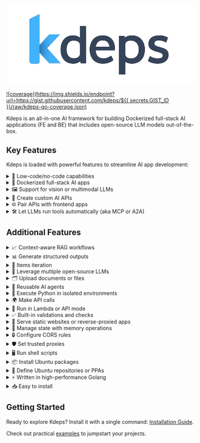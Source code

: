 <p align="center">
  <img src="./docs/public/logo.png" width="500" />
</p>

[![coverage](https://img.shields.io/endpoint?url=https://gist.githubusercontent.com/kdeps/${{ secrets.GIST_ID }}/raw/kdeps-go-coverage.json)](https://github.com/kdeps/kdeps/actions/workflows/build-test.yml)

Kdeps is an all-in-one AI framework for building Dockerized full-stack AI applications (FE and BE) that includes
open-source LLM models out-of-the-box.

## Key Features

Kdeps is loaded with powerful features to streamline AI app development:

<details>
  <summary>🧩 Low-code/no-code capabilities</summary>
  Build <a href="https://kdeps.com/getting-started/configuration/workflow.html">operational full-stack AI apps</a>, enabling accessible development for non-technical users and production-ready applications.

```pkl
// workflow.pkl
name = "ticketResolutionAgent"
description = "Automates customer support ticket resolution with LLM responses."
version = "1.0.0"
targetActionID = "responseResource"
settings {
  APIServerMode = true
  APIServer {
    hostIP = "127.0.0.1"
    portNum = 3000
    routes {
      new { path = "/api/v1/ticket"; methods { "POST" } }
    }
    cors { enableCORS = true; allowOrigins { "http://localhost:8080" } }
  }
  agentSettings {
    timezone = "Etc/UTC"
    models { "llama3.2:1b" }
    ollamaImageTag = "0.6.8"
  }
}
```

```pkl
// resources/fetch_data.pkl
actionID = "httpFetchResource"
name = "CRM Fetch"
description = "Fetches ticket data via CRM API."
run {
  restrictToHTTPMethods { "POST" }
  restrictToRoutes { "/api/v1/ticket" }
  preflightCheck {
    validations { "@(request.data().ticket_id)" != "" }
  }
  HTTPClient {
    method = "GET"
    url = "https://crm.example.com/api/ticket/@(request.data().ticket_id)"
    headers { ["Authorization"] = "Bearer @(session.getRecord('crm_token'))" }
    timeoutDuration = 30.s
  }
}
```

```pkl
// resources/llm.pkl
actionID = "llmResource"
name = "LLM Ticket Response"
description = "Generates responses for customer tickets."
requires { "httpFetchResource" }
run {
  restrictToHTTPMethods { "POST" }
  restrictToRoutes { "/api/v1/ticket" }
  chat {
    model = "llama3.2:1b"
    role = "assistant"
    prompt = "Provide a professional response to the customer query: @(request.data().query)"
    scenario {
      new { role = "system"; prompt = "You are a customer support assistant. Be polite and concise." }
      new { role = "system"; prompt = "Ticket data: @(client.responseBody("httpFetchResource"))" }
    }
    JSONResponse = true
    JSONResponseKeys { "response_text" }
    timeoutDuration = 60.s
  }
}
```

```pkl
// resources/response.pkl
actionID = "responseResource"
name = "API Response"
description = "Returns ticket resolution response."
requires { "llmResource" }
run {
  restrictToHTTPMethods { "POST" }
  restrictToRoutes { "/api/v1/ticket" }
  APIResponse {
    success = true
    response {
      data { "@(llm.response('llmResource'))" }
    }
    meta { headers { ["Content-Type"] = "application/json" } }
  }
}
```
</details>

<details>
  <summary>🐳 Dockerized full-stack AI apps</summary>
  Build applications with <a href="https://kdeps.com/getting-started/introduction/quickstart.html#quickstart">batteries included</a> for seamless development and deployment, as detailed in the <a href="https://kdeps.com/getting-started/configuration/workflow.html#ai-agent-settings">AI agent settings</a>.

```pkl
# Creating a Docker image of the kdeps AI agent is easy!
# First, package the AI agent project.
$ kdeps package tickets-ai/
INFO kdeps package created package-file=tickets-ai-1.0.0.kdeps
# Then build a docker image and run.
$ kdeps run tickets-ai-1.0.0.kdeps
# It also creates a Docker compose configuration file.
```

```pkl
# docker-compose.yml
version: '3.8'
services:
  kdeps-tickets-ai-cpu:
    image: kdeps-tickets-ai:1.0.0
    ports:
      - "127.0.0.1:3000"
    restart: on-failure
    volumes:
      - ollama:/root/.ollama
      - kdeps:/.kdeps
volumes:
  ollama:
    external:
      name: ollama
  kdeps:
    external:
      name: kdeps
```
</details>

<details>
  <summary>🖼️ Support for vision or multimodal LLMs</summary>
  Process text, images, and other data types in a single workflow with <a href="https://kdeps.com/getting-started/resources/multimodal.html">vision or multimodal LLMs</a>.

```pkl
// workflow.pkl
name = "visualTicketAnalyzer"
description = "Analyzes images in support tickets for defects using a vision model."
version = "1.0.0"
targetActionID = "responseResource"
settings {
  APIServerMode = true
  APIServer {
    hostIP = "127.0.0.1"
    portNum = 3000
    routes {
      new { path = "/api/v1/visual-ticket"; methods { "POST" } }
    }
    cors { enableCORS = true; allowOrigins { "http://localhost:8080" } }
  }
  agentSettings {
    timezone = "Etc/UTC"
    models { "llama3.2-vision" }
    ollamaImageTag = "0.6.8"
  }
}
```

```pkl
// resources/fetch_data.pkl
actionID = "httpFetchResource"
name = "CRM Fetch"
description = "Fetches ticket data via CRM API."
run {
  restrictToHTTPMethods { "POST" }
  restrictToRoutes { "/api/v1/ticket" }
  preflightCheck {
    validations { "@(request.data().ticket_id)" != "" }
  }
  HTTPClient {
    method = "GET"
    url = "https://crm.example.com/api/ticket/@(request.data().ticket_id)"
    headers { ["Authorization"] = "Bearer @(session.getRecord('crm_token'))" }
    timeoutDuration = 30.s
  }
}
```

```pkl
// resources/llm.pkl
actionID = "llmResource"
name = "Visual Defect Analyzer"
description = "Analyzes ticket images for defects."
requires { "httpFetchResource" }
run {
  restrictToHTTPMethods { "POST" }
  restrictToRoutes { "/api/v1/visual-ticket" }
  preflightCheck {
    validations { "@(request.filecount())" > 0 }
  }
  chat {
    model = "llama3.2-vision"
    role = "assistant"
    prompt = "Analyze the image for product defects and describe any issues found."
    files { "@(request.files()[0])" }
    scenario {
      new { role = "system"; prompt = "You are a support assistant specializing in visual defect detection." }
      new { role = "system"; prompt = "Ticket data: @(client.responseBody("httpFetchResource"))" }
    }
    JSONResponse = true
    JSONResponseKeys { "defect_description"; "severity" }
    timeoutDuration = 60.s
  }
}
```

```pkl
// resources/response.pkl
actionID = "responseResource"
name = "API Response"
description = "Returns defect analysis result."
requires { "llmResource" }
run {
  restrictToHTTPMethods { "POST" }
  restrictToRoutes { "/api/v1/visual-ticket" }
  APIResponse {
    success = true
    response {
      data { "@(llm.response('llmResource'))" }
    }
    meta { headers { ["Content-Type"] = "application/json" } }
  }
}
```
</details>

<details>
  <summary>🔌 Create custom AI APIs</summary>
  Serve <a href="https://kdeps.com/getting-started/configuration/workflow.html#llm-models">open-source LLMs</a> through custom <a href="https://kdeps.com/getting-started/configuration/workflow.html#api-server-settings">AI APIs</a> for robust AI-driven applications.
</details>

<details>
  <summary>🌐 Pair APIs with frontend apps</summary>
  Integrate with frontend apps like Streamlit, NodeJS, and more for interactive AI-driven user interfaces, as outlined in <a href="https://kdeps.com/getting-started/configuration/workflow.html#web-server-settings">web server settings</a>.

```pkl
// workflow.pkl
name = "frontendAIApp"
description = "Pairs an AI API with a Streamlit frontend for text summarization."
version = "1.0.0"
targetActionID = "responseResource"
settings {
  APIServerMode = true
  WebServerMode = true
  APIServer {
    hostIP = "127.0.0.1"
    portNum = 3000
    routes {
      new { path = "/api/v1/summarize"; methods { "POST" } }
    }
  }
  WebServer {
    hostIP = "127.0.0.1"
    portNum = 8501
    routes {
      new {
        path = "/app"
        publicPath = "/fe/1.0.0/web/"
        serverType = "app"
        appPort = 8501
        command = "streamlit run app.py"
      }
    }
  }
  agentSettings {
    timezone = "Etc/UTC"
    pythonPackages { "streamlit" }
    models { "llama3.2:1b" }
    ollamaImageTag = "0.6.8"
  }
}
```

```pkl
// data/fe/web/app.py (Streamlit frontend)
import streamlit as st
import requests

st.title("Text Summarizer")
text = st.text_area("Enter text to summarize")
if st.button("Summarize"):
  response = requests.post("http://localhost:3000/api/v1/summarize", json={"text": text})
  if response.ok:
    st.write(response.json()['response']['data']['summary'])
  else:
    st.error("Error summarizing text")
```

```pkl
// resources/llm.pkl
actionID = "llmResource"
name = "Text Summarizer"
description = "Summarizes input text using an LLM."
run {
  restrictToHTTPMethods { "POST" }
  restrictToRoutes { "/api/v1/summarize" }
  chat {
    model = "llama3.2:1b"
    role = "assistant"
    prompt = "Summarize this text in 50 words or less: @(request.data().text)"
    JSONResponse = true
    JSONResponseKeys { "summary" }
    timeoutDuration = 60.s
  }
}
```
</details>

<details>
  <summary>🛠️ Let LLMs run tools automatically (aka MCP or A2A)</summary>
  Enhance functionality through scripts and sequential tool pipelines with <a href="https://kdeps.com/getting-started/resources/llm.html#tools-configuration">external tools and chained tool workflows</a>.

```pkl
// workflow.pkl
name = "toolChainingAgent"
description = "Uses LLM to query a database and generate a report via tools."
version = "1.0.0"
targetActionID = "responseResource"
settings {
  APIServerMode = true
  APIServer {
    hostIP = "127.0.0.1"
    portNum = 3000
    routes {
      new { path = "/api/v1/report"; methods { "POST" } }
    }
  }
  agentSettings {
    timezone = "Etc/UTC"
    models { "llama3.2:1b" }
    ollamaImageTag = "0.6.8"
  }
}
```

```pkl
// resources/llm.pkl
actionID = "llmResource"
name = "Report Generator"
description = "Generates a report using a database query tool."
run {
  restrictToHTTPMethods { "POST" }
  restrictToRoutes { "/api/v1/report" }
  chat {
    model = "llama3.2:1b"
    role = "assistant"
    prompt = "Generate a sales report based on database query results. Date range: @(request.params("date_range"))"
    tools {
      new {
        name = "query_sales_db"
        script = "@(data.filepath('tools/1.0.0', 'query_sales.py'))"
        description = "Queries the sales database for recent transactions"
        parameters {
          ["date_range"] { required = true; type = "string"; description = "Date range for query (e.g., '2025-01-01:2025-05-01')" }
        }
      }
    }
    JSONResponse = true
    JSONResponseKeys { "report" }
    timeoutDuration = 60.s
  }
}
```

```pkl
// data/tools/query_sales.py
import sqlite3
import sys

def query_sales(date_range):
  start, end = date_range.split(':')
  conn = sqlite3.connect('sales.db')
  cursor = conn.execute("SELECT * FROM transactions WHERE date BETWEEN ? AND ?", (start, end))
  results = cursor.fetchall()
  conn.close()
  return results

print(query_sales(sys.argv[1]))
```
</details>

## Additional Features

<details>
  <summary>📈 Context-aware RAG workflows</summary>
  Enable accurate, knowledge-intensive tasks with <a href="https://kdeps.com/getting-started/resources/kartographer.html">RAG workflows</a>.
</details>

<details>
  <summary>📊 Generate structured outputs</summary>
  Create consistent, machine-readable responses from LLMs, as described in the <a href="https://kdeps.com/getting-started/resources/llm.html#chat-block">chat block documentation</a>.

```pkl
// workflow.pkl
name = "structuredOutputAgent"
description = "Generates structured JSON responses from LLM."
version = "1.0.0"
targetActionID = "responseResource"
settings {
  APIServerMode = true
  APIServer {
    hostIP = "127.0.0.1"
    portNum = 3000
    routes {
      new { path = "/api/v1/structured"; methods { "POST" } }
    }
  }
  agentSettings {
    timezone = "Etc/UTC"
    models { "llama3.2:1b" }
    ollamaImageTag = "0.6.8"
  }
}
```

```pkl
// resources/llm.pkl
actionID = "llmResource"
name = "Structured Response Generator"
description = "Generates structured JSON output."
run {
  restrictToHTTPMethods { "POST" }
  restrictToRoutes { "/api/v1/structured" }
  chat {
    model = "llama3.2:1b"
    role = "assistant"
    prompt = "Analyze this text and return a structured response: @(request.data().text)"
    JSONResponse = true
    JSONResponseKeys { "summary"; "keywords" }
    timeoutDuration = 60.s
  }
}
```
</details>

<details>
  <summary>🔄 Items iteration</summary>
  Iterate over multiple items in a resource to process them sequentially, using <a href="https://kdeps.com/getting-started/resources/items.html">items iteration</a> with `item.current()`, `item.prev()`, and `item.next()`.

```pkl
// workflow.pkl
name = "mtvScenarioGenerator"
description = "Generates MTV video scenarios based on song lyrics."
version = "1.0.0"
targetActionID = "responseResource"
settings {
  APIServerMode = true
  APIServer {
    hostIP = "127.0.0.1"
    portNum = 3000
    routes {
      new { path = "/api/v1/mtv-scenarios"; methods { "GET" } }
    }
    cors { enableCORS = true; allowOrigins { "http://localhost:8080" } }
  }
  agentSettings {
    timezone = "Etc/UTC"
    models { "llama3.2:1b" }
    ollamaImageTag = "0.6.8"
  }
}
```

```pkl
// resources/llm.pkl
actionID = "llmResource"
name = "MTV Scenario Generator"
description = "Generates MTV video scenarios for song lyrics."
items {
  "A long, long time ago"
  "I can still remember"
  "How that music used to make me smile"
  "And I knew if I had my chance"
}
run {
  restrictToHTTPMethods { "GET" }
  restrictToRoutes { "/api/v1/mtv-scenarios" }
  skipCondition {
    "@(item.current())" == "And I knew if I had my chance" // Skip this lyric
  }
  chat {
    model = "llama3.2:1b"
    role = "assistant"
    prompt = """
    Based on the lyric @(item.current()) from the song "American Pie," generate a suitable scenario for an MTV music video. The scenario should include a vivid setting, key visual elements, and a mood that matches the lyric's tone.
    """
    scenario {
      new { role = "system"; prompt = "You are a creative director specializing in music video production." }
    }
    JSONResponse = true
    JSONResponseKeys { "setting"; "visual_elements"; "mood" }
    timeoutDuration = 60.s
  }
}
```

```pkl
// resources/response.pkl
actionID = "responseResource"
name = "API Response"
description = "Returns MTV video scenarios."
requires { "llmResource" }
run {
  restrictToHTTPMethods { "GET" }
  restrictToRoutes { "/api/v1/mtv-scenarios" }
  APIResponse {
    success = true
    response {
      data { "@(llm.response('llmResource'))" }
    }
    meta { headers { ["Content-Type"] = "application/json" } }
  }
}
```
</details>

<details>
  <summary>🤖 Leverage multiple open-source LLMs</summary>
  Use LLMs from <a href="https://kdeps.com/getting-started/configuration/workflow.html#llm-models">Ollama</a> and <a href="https://github.com/kdeps/examples/tree/main/huggingface_imagegen_api">Huggingface</a> for diverse AI capabilities.

```pkl
// workflow.pkl
models {
  "tinydolphin"
  "llama3.3"
  "llama3.2-vision"
  "llama3.2:1b"
  "mistral"
  "gemma"
  "mistral"
}
```
</details>

<details>
  <summary>🗂️ Upload documents or files</summary>
  Process documents for LLM analysis, ideal for document analysis tasks, as shown in the <a href="https://kdeps.com/getting-started/tutorials/files.html">file upload tutorial</a>.

```pkl
// workflow.pkl
name = "docAnalysisAgent"
description = "Analyzes uploaded documents with LLM."
version = "1.0.0"
targetActionID = "responseResource"
settings {
  APIServerMode = true
  APIServer {
    hostIP = "127.0.0.1"
    portNum = 3000
    routes {
      new { path = "/api/v1/doc-analyze"; methods { "POST" } }
    }
  }
  agentSettings {
    timezone = "Etc/UTC"
    models { "llama3.2-vision" }
    ollamaImageTag = "0.6.8"
  }
}
```

```pkl
// resources/llm.pkl
actionID = "llmResource"
name = "Document Analyzer"
description = "Extracts text from uploaded documents."
run {
  restrictToHTTPMethods { "POST" }
  restrictToRoutes { "/api/v1/doc-analyze" }
  preflightCheck {
    validations { "@(request.filecount())" > 0 }
  }
  chat {
    model = "llama3.2-vision"
    role = "assistant"
    prompt = "Extract key information from this document."
    files { "@(request.files()[0])" }
    JSONResponse = true
    JSONResponseKeys { "key_info" }
    timeoutDuration = 60.s
  }
}
```
</details>

<details>
  <summary>🔄 Reusable AI agents</summary>
  Create flexible workflows with <a href="https://kdeps.com/getting-started/resources/remix.html">reusable AI agents</a>.

```pkl
// workflow.pkl
name = "docAnalysisAgent"
description = "Analyzes uploaded documents with LLM."
version = "1.0.0"
targetActionID = "responseResource"
workflows { "@ticketResolutionAgent" }
settings {
  APIServerMode = true
  APIServer {
    hostIP = "127.0.0.1"
    portNum = 3000
    routes {
      new { path = "/api/v1/doc-analyze"; methods { "POST" } }
    }
  }
  agentSettings {
    timezone = "Etc/UTC"
    models { "llama3.2-vision" }
    ollamaImageTag = "0.6.8"
  }
}
```

```pkl
// resources/response.pkl
actionID = "responseResource"
name = "API Response"
description = "Returns defect analysis result."
requires {
  "llmResource"
  "@ticketResolutionAgent/llmResource:1.0.0"
}
run {
  restrictToHTTPMethods { "POST" }
  restrictToRoutes { "/api/v1/doc-analyze" }
  APIResponse {
    success = true
    response {
      data {
        "@(llm.response("llmResource"))"
        "@(llm.response('@ticketResolutionAgent/llmResource:1.0.0'))"
      }
    }
    meta { headers { ["Content-Type"] = "application/json" } }
  }
}
```
</details>

<details>
  <summary>🐍 Execute Python in isolated environments</summary>
  Run Python code securely using <a href="https://kdeps.com/getting-started/resources/python.html">Anaconda</a> in isolated environments.

```pkl
// resources/python.pkl
actionID = "pythonResource"
name = "Data Formatter"
description = "Formats extracted data for storage."
run {
  restrictToHTTPMethods { "POST" }
  restrictToRoutes { "/api/v1/scan-document" }
  python {
    script = """
import pandas as pd

def format_data(data):
  df = pd.DataFrame([data])
  return df.to_json()

print(format_data(@(llm.response('llmResource'))))
"""
    timeoutDuration = 60.s
  }
}
```
</details>

<details>
  <summary>🌍 Make API calls</summary>
  Perform API calls directly from configuration, as detailed in the <a href="https://kdeps.com/getting-started/resources/client.html">client documentation</a>.

```pkl
// resources/http_client.pkl
actionID = "httpResource"
name = "DMS Submission"
description = "Submits extracted data to document management system."
run {
  restrictToHTTPMethods { "POST" }
  restrictToRoutes { "/api/v1/scan-document" }
  HTTPClient {
    method = "POST"
    url = "https://dms.example.com/api/documents"
    data { "@(python.stdout('pythonResource'))" }
    headers { ["Authorization"] = "Bearer @(session.getRecord('dms_token'))" }
    timeoutDuration = 30.s
  }
}
```
</details>

<details>
  <summary>🚀 Run in Lambda or API mode</summary>
  Operate in <a href="https://kdeps.com/getting-started/configuration/workflow.html#lambda-mode">Lambda mode</a> or <a href="https://kdeps.com/getting-started/configuration/workflow.html#api-server-settings">API mode</a> for flexible deployment.
</details>

<details>
  <summary>✅ Built-in validations and checks</summary>
  Utilize <a href="https://kdeps.com/getting-started/resources/api-request-validations.html#api-request-validations">API request validations</a>, <a href="https://kdeps.com/getting-started/resources/validations.html">custom validation checks</a>, and <a href="https://kdeps.com/getting-started/resources/skip.html">skip conditions</a> for robust workflows.

```pkl
restrictToHTTPMethods { "POST" }
restrictToRoutes { "/api/v1/scan-document" }
preflightCheck {
  validations { "@(request.filetype('document'))" == "image/jpeg" }
}
skipCondition { "@(request.data().query.length)" < 5 }
```
</details>

<details>
  <summary>📁 Serve static websites or reverse-proxied apps</summary>
  Host <a href="https://kdeps.com/getting-started/configuration/workflow.html#static-file-serving">static websites</a> or <a href="https://kdeps.com/getting-started/configuration/workflow.html#reverse-proxying">reverse-proxied apps</a> directly.

```pkl
// workflow.pkl
name = "frontendAIApp"
description = "Pairs an AI API with a Streamlit frontend for text summarization."
version = "1.0.0"
targetActionID = "responseResource"
settings {
  APIServerMode = true
  WebServerMode = true
  APIServer {
    hostIP = "127.0.0.1"
    portNum = 3000
    routes {
      new { path = "/api/v1/summarize"; methods { "POST" } }
    }
  }
  WebServer {
    hostIP = "127.0.0.1"
    portNum = 8501
    routes {
      new {
        path = "/app"
        serverType = "app"
        appPort = 8501
        command = "streamlit run app.py"
      }
    }
  }
  agentSettings {
    timezone = "Etc/UTC"
    pythonPackages { "streamlit" }
    models { "llama3.2:1b" }
    ollamaImageTag = "0.6.8"
  }
}
```
</details>

<details>
  <summary>💾 Manage state with memory operations</summary>
  Store, retrieve, and clear persistent data using <a href="https://kdeps.com/getting-started/resources/memory.html">memory operations</a>.

```pkl
expr {
  "@(memory.setRecord('user_data', request.data().data))"
}
local user_data = "@(memory.getRecord('user_data'))"
```
</details>

<details>
  <summary>🔒 Configure CORS rules</summary>
  Set <a href="https://kdeps.com/getting-started/configuration/workflow.html#cors-configuration">CORS rules</a> directly in the workflow for secure API access.

```pkl
// workflow.pkl
cors {
  enableCORS = true
  allowOrigins { "https://example.com" }
  allowMethods { "GET"; "POST" }
}
```
</details>

<details>
  <summary>🛡️ Set trusted proxies</summary>
  Enhance API and frontend security with <a href="https://kdeps.com/getting-started/configuration/workflow.html#trustedproxies">trusted proxies</a>.

```pkl
// workflow.pkl
APIServerMode = true
APIServer {
  hostIP = "127.0.0.1"
  portNum = 3000
  routes {
    new { path = "/api/v1/proxy"; methods { "GET" } }
  }
  trustedProxies { "192.168.1.1"; "10.0.0.0/8" }
}
```
</details>

<details>
  <summary>🖥️ Run shell scripts</summary>
  Execute <a href="https://kdeps.com/getting-started/resources/exec.html">shell scripts</a> seamlessly within workflows.

```pkl
// resources/exec.pkl
actionID = "execResource"
name = "Shell Script Runner"
description = "Runs a shell script."
run {
  exec {
    command = """
echo "Processing request at $(date)"
"""
    timeoutDuration = 60.s
  }
}
```
</details>

<details>
  <summary>📦 Install Ubuntu packages</summary>
  Install <a href="https://kdeps.com/getting-started/configuration/workflow.html#ubuntu-packages">Ubuntu packages</a> via configuration for customized environments.

```pkl
// workflow.pkl
agentSettings {
  timezone = "Etc/UTC"
  packages {
    "tesseract-ocr"
    "poppler-utils"
    "npm"
    "ffmpeg"
  }
  ollamaImageTag = "0.6.8"
}
```
</details>

<details>
  <summary>📜 Define Ubuntu repositories or PPAs</summary>
  Configure <a href="https://kdeps.com/getting-started/configuration/workflow.html#ubuntu-repositories">Ubuntu repositories or PPAs</a> for additional package sources.

```pkl
// workflow.pkl
repositories {
  "ppa:alex-p/tesseract-ocr-devel"
}
```
</details>

<details>
  <summary>⚡ Written in high-performance Golang</summary>
  Benefit from the speed and efficiency of Golang for high-performance applications.
</details>

<details>
  <summary>📥 Easy to install</summary>
  Install and use Kdeps with a single command, as outlined in the <a href="https://kdeps.com/getting-started/introduction/installation.html">installation guide</a>.

```shell
# On macOS
brew install kdeps/tap/kdeps
# Windows, Linux, and macOS
curl -LsSf https://raw.githubusercontent.com/kdeps/kdeps/refs/heads/main/install.sh | sh
```
</details>

## Getting Started

Ready to explore Kdeps? Install it with a single command: [Installation Guide](https://kdeps.com/getting-started/introduction/installation.html).

Check out practical [examples](https://github.com/kdeps/examples) to jumpstart your projects.
